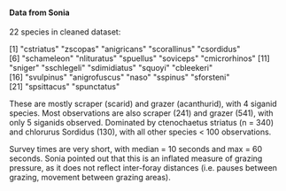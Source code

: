 #### Data from Sonia

22 species in cleaned dataset:

 [1] "cstriatus"    "zscopas"      "anigricans"   "scorallinus"  "csordidus"   
 [6] "schameleon"   "nlituratus"   "spuellus"     "soviceps"     "cmicrorhinos"
[11] "sniger"       "sschlegeli"   "sdimidiatus"  "squoyi"       "cbleekeri"   
[16] "svulpinus"    "anigrofuscus" "naso"         "sspinus"      "sforsteni"   
[21] "spsittacus"   "spunctatus"  

These are mostly scraper (scarid) and grazer (acanthurid), with 4 siganid species. Most observations are also scraper (241) and grazer (541), with only 5 siganids observed. Dominated by ctenochaetus striatus (n = 340) and chlorurus Sordidus (130), with all other species < 100 observations.

Survey times are very short, with median = 10 seconds and max = 60 seconds. Sonia pointed out that this is an inflated measure of grazing pressure, as it does not reflect inter-foray distances (i.e. pauses between grazing, movement between grazing areas).

